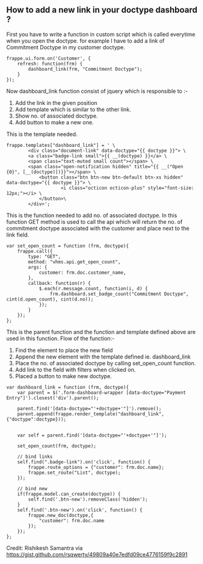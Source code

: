 ## How to add a new link in your doctype dashboard ?

First you have to write a function in custom script which is called everytime when
you open the doctype.
for example I have to add a link of Commitment Doctype in my customer doctype.

```
frappe.ui.form.on('Customer', {
	refresh: function(frm) {
		dashboard_link(frm, "Commitment Doctype");
	}
});

```

Now dashboard_link function consist of jquery which is responsible to :-

1. Add the link in the given position
1. Add template which is similar to the other link.
1. Show no. of associated doctype.
1. Add button to make a new one.

This is the template needed.

```
frappe.templates["dashboard_link"] = ' \
    	<div class="document-link" data-doctype="{{ doctype }}"> \
    	<a class="badge-link small">{{ __(doctype) }}</a> \
    	<span class="text-muted small count"></span> \
    	<span class="open-notification hidden" title="{{ __("Open {0}", [__(doctype)])}}"></span> \
    		<button class="btn btn-new btn-default btn-xs hidden" data-doctype="{{ doctype }}"> \
    				<i class="octicon octicon-plus" style="font-size: 12px;"></i> \
    		</button>\
    	</div>';

```

This is the function needed to add no. of associated doctype. In this function
GET method is used to call the api which will return the no. of commitment doctype
associated with the customer and place next to the link field.

```
var set_open_count = function (frm, doctype){
    frappe.call({
        type: "GET",
        method: "vhms.api.get_open_count",
        args: {
            customer: frm.doc.customer_name,
        },
        callback: function(r) {
            $.each(r.message.count, function(i, d) {
                frm.dashboard.set_badge_count("Commitment Doctype", cint(d.open_count), cint(d.no));
            });
        }
    });
};

```

This is the parent function and the function and template defined above are used
in this function.
Flow of the function:-

1. Find the element to place the new field
1. Append the new element with the template defined ie. dashboard_link
1. Place the no. of associated doctype by calling set_open_count function.
1. Add link to the field with filters when clicked on.
1. Placed a button to make new doctype.

```
var dashboard_link = function (frm, doctype){
    var parent = $('.form-dashboard-wrapper [data-doctype="Payment Entry"]').closest('div').parent();

    parent.find('[data-doctype="'+doctype+'"]').remove();
    parent.append(frappe.render_template("dashboard_link", {"doctype":doctype}));


    var self = parent.find('[data-doctype="'+doctype+'"]');

    set_open_count(frm, doctype);

    // bind links
    self.find(".badge-link").on('click', function() {
        frappe.route_options = {"customer": frm.doc.name};
        frappe.set_route("List", doctype);
    });

    // bind new
    if(frappe.model.can_create(doctype)) {
        self.find('.btn-new').removeClass('hidden');
    }
    self.find('.btn-new').on('click', function() {
        frappe.new_doc(doctype,{
            "customer": frm.doc.name
        });
    });
};

```

Credit: Rishikesh Samantra via https://gist.github.com/rsqwerty/49809a40e7edfd09ce4776159f9c2891
